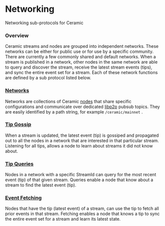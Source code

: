 # Networking

Networking sub-protocols for Ceramic

### Overview

Ceramic streams and nodes are grouped into independent networks. These networks can be either for public use or for use by a specific community. There are currently a few commonly shared and default networks. When a stream is published in a network, other nodes in the same network are able to query and discover the stream, receive the latest stream events (tips), and sync the entire event set for a stream. Each of these network functions are defined by a sub protocol listed below.

### [Networks](networks.md)

Networks are collections of Ceramic [nodes](../nodes.md) that share specific configurations and communicate over dedicated [libp2p](https://libp2p.io/) pubsub topics. They are easily identified by a path string, for example `/ceramic/mainnet` .

### [Tip Gossip](tip-gossip.md)

When a stream is updated, the latest event (tip) is gossiped and propagated out to all the nodes in a network that are interested in that particular stream. Listening for all tips, allows a node to learn about streams it did not know about. 

### [Tip Queries](tip-queries.md)

Nodes in a network with a specific StreamId can query for the most recent event (tip) of that given stream. Queries enable a node that know about a stream to find the latest event (tip). 

### [Event Fetching](event-fetching.md)

Nodes that have the tip (latest event) of a stream, can use the tip to fetch all prior events in that stream.  Fetching enables a node that knows a tip to sync the entire event set for a stream and learn its latest state. 
